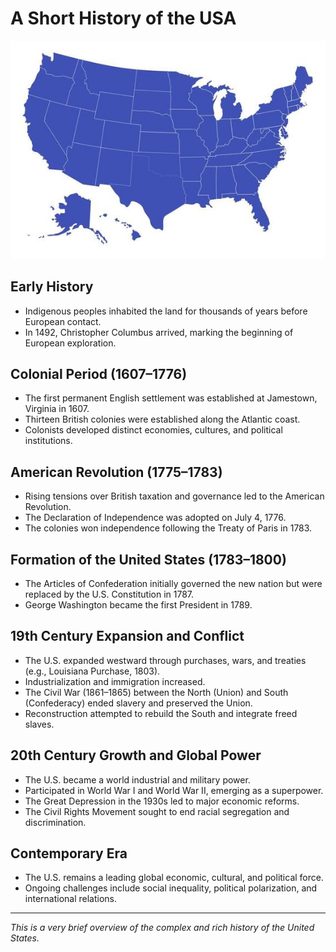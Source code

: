 

# A Short History of the USA

![image.png](/pages/history_images/image.png)

## Early History

- Indigenous peoples inhabited the land for thousands of years before European contact.
- In 1492, Christopher Columbus arrived, marking the beginning of European exploration.

## Colonial Period (1607–1776)

- The first permanent English settlement was established at Jamestown, Virginia in 1607.
- Thirteen British colonies were established along the Atlantic coast.
- Colonists developed distinct economies, cultures, and political institutions.

## American Revolution (1775–1783)

- Rising tensions over British taxation and governance led to the American Revolution.
- The Declaration of Independence was adopted on July 4, 1776.
- The colonies won independence following the Treaty of Paris in 1783.

## Formation of the United States (1783–1800)

- The Articles of Confederation initially governed the new nation but were replaced by the U.S. Constitution in 1787.
- George Washington became the first President in 1789.

## 19th Century Expansion and Conflict

- The U.S. expanded westward through purchases, wars, and treaties (e.g., Louisiana Purchase, 1803).
- Industrialization and immigration increased.
- The Civil War (1861–1865) between the North (Union) and South (Confederacy) ended slavery and preserved the Union.
- Reconstruction attempted to rebuild the South and integrate freed slaves.

## 20th Century Growth and Global Power

- The U.S. became a world industrial and military power.
- Participated in World War I and World War II, emerging as a superpower.
- The Great Depression in the 1930s led to major economic reforms.
- The Civil Rights Movement sought to end racial segregation and discrimination.

## Contemporary Era

- The U.S. remains a leading global economic, cultural, and political force.
- Ongoing challenges include social inequality, political polarization, and international relations.

---

*This is a very brief overview of the complex and rich history of the United States.*